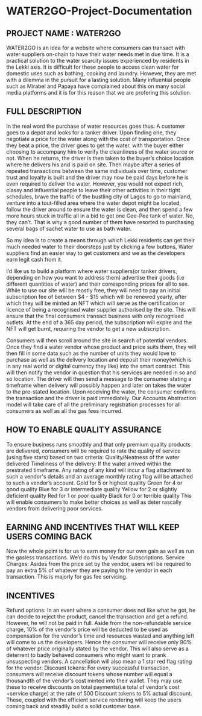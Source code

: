 # WATER2GO-Project-Documentation
## PROJECT NAME : WATER2GO

WATER2GO is an idea for a website where consumers can transact with water suppliers on-chain to have their water needs met in due time. It is a practical solution to the water scarcity issues experienced by residents in the Lekki axis. It is difficult for these people to access clean water for domestic uses such as bathing, cooking and laundry. However, they are met with a dilemma in the pursuit for a lasting solution. Many influential people such as Mirabel and Papaya have complained about this on many social media platforms and it is for this reason that we are profering this solution.

## FULL DESCRIPTION

In the real word the purchase of water resources goes thus: 
   A customer goes to a depot and looks for a tanker driver. Upon finding one, they negotiate a price for the water along with the cost of transportation. Once they beat a price, the driver goes to get the water, with the buyer either choosing to accompany him to verify the cleanliness of the water source or not. When he returns, the driver is then taken to the buyer’s choice location where he delivers his and is paid on site. Then maybe after a series of repeated transactions between the same individuals over time, customer trust and loyalty is built and the driver may now be paid days before he is even required to deliver the water.
   However, you would not expect rich, classy and influential people to leave their other activities in their tight schedules, brave the traffic of the bustling city of Lagos to go to mainland, venture into a tout-filled area where the water depot might be located, follow the driver around to ensure the water is clean, and then spend a few more hours stuck in traffic all in a bid to get one Gee-Pee tank of water. No, they can’t. That is why a good number of them have resorted to purchasing several bags of sachet water to use as bath water.

So my idea is to create a means through which Lekki residents can get their much needed water to their doorsteps just by clicking a few buttons, Water suppliers find an easier way to get customers and we as the developers earn legit cash from it.

I’d like us to build a platform where  water suppliers(or tanker drivers, depending on how you want to address them) advertise their goods (i.e different quantities of water) and their corresponding prices for all to see. While to use our site will be mostly free, they will need to pay an initial subscription fee of between $4 - $15 which will be renewed yearly, after which they will be minted an NFT which will serve as the certification or licence of being a recognised water supplier authorised by the site. This will ensure that the final consumers transact business with only recognised outlets. At the end of a 365 day period, the subscription will expire and the NFT will get burnt, requiring the vendor to get a new subscription. 

Consumers will then scroll around the site in search of potential vendors. Once they find a water vendor whose product and price suits them, they will then fill in some data such as the number of units they would love to purchase as well as the delivery location and deposit their money(which is in any real world or digital currency they like) into the smart contract. This will then notify the vendor in question that his services are needed in so and so location. The driver will then send a message to the consumer stating a timeframe when delivery will possibly happen and later on takes the water to the pre-stated location. Upon receiving the water, the consumer confirms the transaction and the driver is paid immediately. Our Accounts Abstraction model will take care of all the preliminary registration processes for all consumers as well as all the gas fees incurred. 

## HOW TO ENABLE QUALITY ASSURANCE

To ensure business runs smoothly and that only premium quality products are delivered, consumers will be required to rate the quality of service (using five stars) based on two criteria:
Quality/Neatness of the water delivered
Timeliness of the delivery: If the water arrived within the prestrated timeframe.
Any rating of any kind will incur a flag attachment to such a vendor's details and an average monthly rating flag will be attached to such a vendor’s account.
Gold for 5 or highest quality
Green for 4 or good quality
Blue for 3 or intermediate quality
Yellow for 2 or slightly deficient quality
Red for 1 or poor quality
Black for 0 or terrible quality
This will enable consumers to make better choices as well as deter rascally vendors from delivering poor services.

## EARNING AND INCENTIVES THAT WILL KEEP USERS COMING BACK

Now the whole point is for us to earn money for our own gain as well as run the gasless transactions. We’d do this by
Vendor Subscriptions.
Service Charges: Asides from the price set by the vendor, users will be required to pay an extra 5% of whatever they are paying to the vendor in each transaction. This is majorly for gas fee servicing.

## INCENTIVES
Refund options: In an event where a consumer does not like what he got, he can decide to reject the product, cancel the transaction and get a refund. However, he will not be paid in full. Aside from the non-refundable service charge, 10% of the vendor’s price will be deducted to be used as compensation for the vendor’s time and resources wasted and anything left will come to us the developers. Hence the consumer will receive only 90% of whatever price originally stated by the vendor. This will also serve as a deterrent to badly behaved consumers who might want to prank unsuspecting vendors. A cancellation will also mean a 1 star red flag rating for the vendor.
Discount tokens: For every successful transaction, consumers will receive discount tokens whose number will equal a thousandth of the vendor's cost minted into their wallet. They may use these to receive discounts on total payments(i.e total of vendor’s cost +service charge) at the rate of 500 Discount tokens to 5% actual discount.
These, coupled with the efficient service rendering will keep the users coming back and steadily build a solid customer base.

